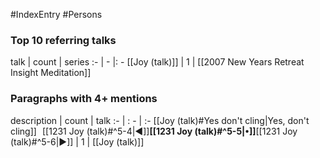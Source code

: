 #IndexEntry #Persons

### Top 10 referring talks
talk | count | series
:- | - |: -
[[Joy (talk)]] | 1 | [[2007 New Years Retreat Insight Meditation]]

### Paragraphs with 4+ mentions
description | count | talk
:- | : - | :-
[[Joy (talk)#Yes don't cling\|Yes, don't cling]] &nbsp;&nbsp;[[1231 Joy (talk)#^5-4\|◀]]**[[1231 Joy (talk)#^5-5\|•]]**[[1231 Joy (talk)#^5-6\|▶]] | 1 | [[Joy (talk)]]

